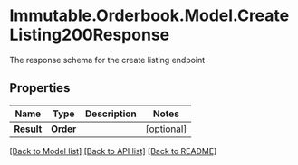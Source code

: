 # Immutable.Orderbook.Model.CreateListing200Response

The response schema for the create listing endpoint

## Properties

 Name       | Type                  | Description | Notes      
------------|-----------------------|-------------|------------
 **Result** | [**Order**](Order.md) |             | [optional] 

[[Back to Model list]](../README.md#documentation-for-models) [[Back to API list]](../README.md#documentation-for-api-endpoints) [[Back to README]](../README.md)

